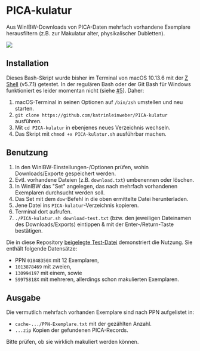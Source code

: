 # PICA-kulatur

Aus WinIBW-Downloads von PICA-Daten mehrfach vorhandene Exemplare herausfiltern (z.B. zur Makulatur alter, physikalischer Dubletten).

![](PICA-kulatur.gif)


## Installation

Dieses Bash-Skript wurde bisher im Terminal von macOS 10.13.6 mit der
[Z Shell](https://de.wikipedia.org/wiki/Z_shell) (v5.7.1) getestet.
In der regulären Bash oder der Git Bash für Windows funktioniert es leider
momentan nicht (siehe [#5](https://github.com/TIBHannover/PICA-kulatur/issues/5)). Daher:

1. macOS-Terminal in seinen Optionen auf `/bin/zsh` umstellen und neu starten.
1. `git clone https://github.com/katrinleinweber/PICA-kulatur` ausführen.
1. Mit `cd PICA-kulatur` in ebenjenes neues Verzeichnis wechseln.
1. Das Skript mit `chmod +x PICA-kulatur.sh` ausführbar machen.


## Benutzung

1. In den WinIBW-Einstellungen-/Optionen prüfen, wohin Downloads/Exporte gespeichert werden.
1. Evtl. vorhandene Dateien (z.B. `download.txt`) umbenennen oder löschen.
1. In WinIBW das "Set" angelegen, das nach mehrfach vorhandenen Exemplaren durchsucht werden soll.
1. Das Set mit dem `dow`-Befehl in die oben ermittelte Datei herunterladen.
1. Jene Datei ins `PICA-kulatur`-Verzeichnis kopieren.
1. Terminal dort aufrufen.
1. `./PICA-kulatur.sh download-test.txt` (bzw. den jeweiligen Dateinamen des Downloads/Exports) eintippen & mit der Enter-/Return-Taste bestätigen.

Die in diese Repository [beigelegte Test-Datei](./download-text.txt)
demonstriert die Nutzung. Sie enthält folgende Datensätze:

- PPN `01848350X` mit 12 Exemplaren,
- `1013878469` mit zweien,
- `130994197` mit einem, sowie
- `59975818X` mit mehreren, allerdings schon makulierten Exemplaren.


## Ausgabe

Die vermutlich mehrfach vorhanden Exemplare sind nach PPN aufgelistet in:

- `cache-.../PPN-Exemplare.txt` mit der gezählten Anzahl.
- `...zip` Kopien der gefundenen PICA-Records.

Bitte prüfen, ob sie wirklich makuliert werden können.
